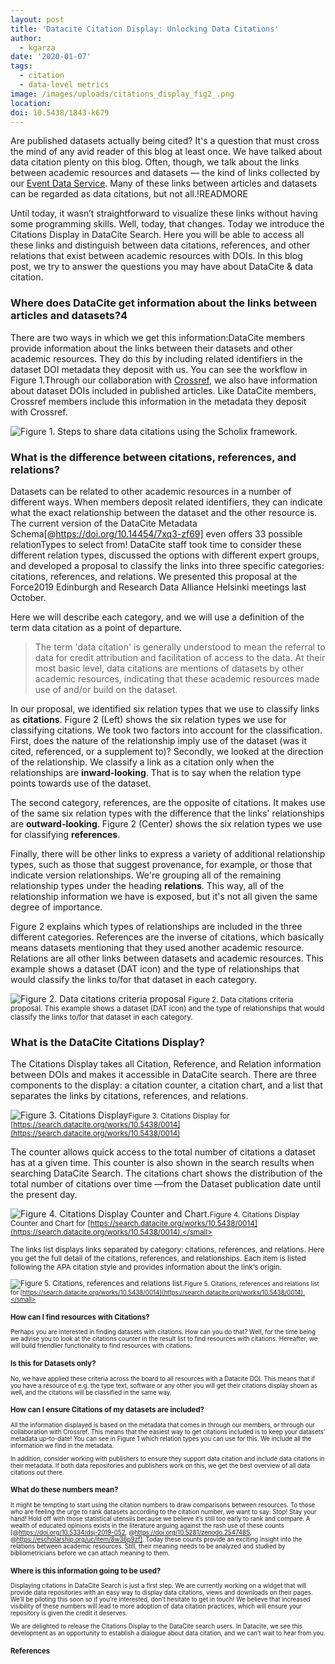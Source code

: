 ```yaml
---
layout: post
title: 'Datacite Citation Display: Unlocking Data Citations'
author:
  - kgarza
date: '2020-01-07'
tags:
  - citation
  - data-level metrics
image: /images/uploads/citations_display_fig2_.png
location:
doi: 10.5438/1843-k679
---
```


Are published datasets actually being cited?  It's a question that must cross the mind of any avid reader of this blog at least once. We have talked about data citation plenty on this blog. Often, though, we talk about the links between academic resources and datasets — the kind of links collected by our [Event Data Service](https://support.datacite.org/docs/eventdata-guide). Many of these links between articles and datasets can be regarded as data citations, but not all.!READMORE

Until today, it wasn’t straightforward to visualize these links without having some programming skills. Well, today, that changes. Today we introduce the Citations Display in DataCite Search. Here you will be able to access all these links and distinguish between data citations, references, and other relations that exist between academic resources with DOIs. In this blog post, we try to answer the questions you may have about DataCite & data citation.

### Where does DataCite get information about the links between articles and datasets?4

There are two ways in which we get this information:DataCite members provide information about the links between their datasets and other academic resources. They do this by including related identifiers in the dataset DOI metadata they deposit with us. You can see the workflow in Figure 1.Through our collaboration with [Crossref](https://www.crossref.org/), we also have information about dataset DOIs included in published articles. Like DataCite members, Crossref members include this information in the metadata they deposit with Crossref.

![Figure 1. Steps to share data citations using the Scholix framework.](/images/uploads/citations_display_fig5_.png)

### What is the difference between citations, references, and relations?

Datasets can be related to other academic resources in a number of different ways. When members deposit related identifiers, they can indicate what the exact relationship between the dataset and the other resource is. The current version of the DataCite Metadata Schema[@https://doi.org/10.14454/7xq3-zf69] even offers 33 possible relationTypes to select from!
DataCite staff took time to consider these different relation types, discussed the options with different expert groups, and developed a proposal to classify the links into three specific categories: citations, references, and relations. We presented this proposal at the Force2019 Edinburgh and Research Data Alliance Helsinki meetings last October. 

Here we will describe each category, and we will use a definition of the term data citation as a point of departure. 

> The term 'data citation' is generally understood to mean the referral to data for credit attribution and facilitation of access to the data. At their most basic level, data citations are mentions of datasets by other academic resources, indicating that these academic resources made use of and/or build on the dataset.

In our proposal, we identified six relation types that we use to classify links as **citations**. Figure 2 (Left) shows the six relation types we use for classifying citations. We took two factors into account for the classification. First, does the nature of the relationship imply use of the dataset (was it cited, referenced, or a supplement to)? Secondly, we looked at the direction of the relationship. We classify a link as a citation only when the relationships are **inward-looking**. That is to say when the relation type points towards use of the dataset. 

The second category, references, are the opposite of citations. It makes use of the same six relation types with the difference that the links' relationships are **outward-looking**. Figure 2 (Center) shows the six relation types we use for classifying **references**.

Finally, there will be other links to express a variety of additional relationship types, such as those that suggest provenance, for example, or those that indicate version relationships. We're grouping all of the remaining relationship types under the heading **relations**. This way, all of the relationship information we have is exposed, but it's not all given the same degree of importance.

Figure 2 explains which types of relationships are included in the three different categories. References are the inverse of citations, which basically means datasets mentioning that they used another academic resource. Relations are all other links between datasets and academic resources. This example shows a dataset (DAT icon) and the type of relationships that would classify the links to/for that dataset in each category.

![Figure 2. Data citations criteria proposal](/images/uploads/citations_display_fig1_.png) <small>Figure 2. Data citations criteria proposal. This example shows a dataset (DAT icon) and the type of relationships that would classify the links to/for that dataset in each category. </small>

### What is the DataCite Citations Display?

The Citations Display takes all Citation, Reference, and Relation information between DOIs and makes it accessible in DataCite search. There are three components to the display: a citation counter, a citation chart, and a list that separates the links by citations, references, and relations.

![Figure 3. Citations Display](/images/uploads/citations_display_fig2_.png)<small>Figure 3. Citations Display for [https://search.datacite.org/works/10.5438/0014](https://search.datacite.org/works/10.5438/0014)</small>

The counter allows quick access to the total number of citations a dataset has at a given time. This counter is also shown in the search results when searching DataCite Search. 
The citations chart shows the distribution of the total number of citations over time ⁠—from the Dataset publication date until the present day.

![Figure 4. Citations Display Counter and Chart.](/images/uploads/citations_display_fig3_.png)<small>Figure 4. Citations Display Counter and Chart for [https://search.datacite.org/works/10.5438/0014](https://search.datacite.org/works/10.5438/0014).</small>

The links list displays links separated by category: citations, references, and relations. Here you get the full detail of the citations, references, and relationships. Each item is listed following the APA citation style and provides information about the link’s origin. 

![Figure 5. Citations, references and relations list.](/images/uploads/citations_display_fig4_.png)<small>Figure 5. Citations, references and relations list for [https://search.datacite.org/works/10.5438/0014](https://search.datacite.org/works/10.5438/0014).</small>

### How can I find resources with Citations?

Perhaps you are interested in finding datasets with citations. How can you do that? Well, for the time being we advise you to look at the citations counter in the result list to find resources with citations. Hereafter, we will build friendlier functionality to find resources with citations.

### Is this for Datasets only?
No, we have applied these criteria across the board to all resources with a Datacite DOI. This means that if you have a resource of e.g. the type text, software or any other you will get their citations display shown as well, and the citations will be classified in the same way.

### How can I ensure Citations of my datasets are included?
All the information displayed is based on the metadata that comes in through our members, or through our collaboration with Crossref. This means that the easiest way to get citations included is to keep your datasets’ metadata up-to-date! You can see in Figure 1 which relation types you can use for this. We include all the information we find in the metadata.

In addition, consider working with publishers to ensure they support data citation and include data citations in their metadata. If both data repositories and publishers work on this, we get the best overview of all data citations out there.

### What do these numbers mean?

It might be tempting to start using the citation numbers to draw comparisons between resources. To those who are feeling the urge to rank datasets according to the citation number, we want to say: Stop! Stay your hand! Hold off with those statistical utensils because we believe it’s still too early to rank and compare. A wealth of educated opinions exists in the literature arguing against the rash use of these counts [@https://doi.org/10.5334/dsj-2019-052, @https://doi.org/10.5281/zenodo.2547485, @https://escholarship.org/uc/item/8w36p9zf]. Today these counts provide an exciting insight into the relations between academic resources. Still, their meaning needs to be analyzed and studied by bibliometricians before we can attach meaning to them.

### Where is this information going to be used?
Displaying citations in DataCite Search is just a first step. We are currently working on a widget that will provide data repositories with an easy way to display data citations, views and downloads on their pages. We’ll be piloting this soon so if you’re interested, don’t hesitate to get in touch! We believe that increased visibility of these numbers will lead to more adoption of data citation practices, which will ensure your repository is given the credit it deserves.

We are delighted to release the Citations Display to the DataCite search users. In Datacite, we see this development as an opportunity to establish a dialogue about data citation, and we can’t wait to hear from you.

### References
